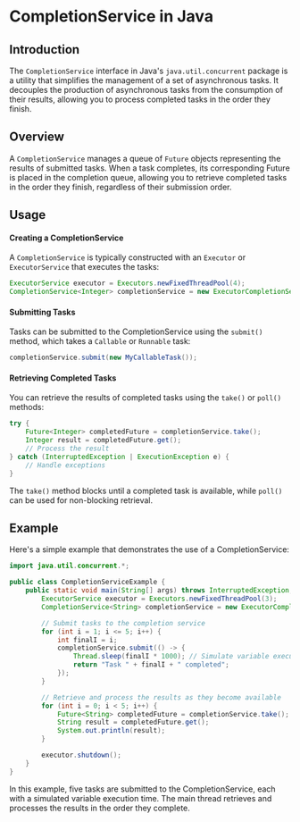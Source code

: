 # CompletionService in Java
## Introduction
The `CompletionService` interface in Java's `java.util.concurrent` package is a utility that simplifies the management of a set of asynchronous tasks. It decouples the production of asynchronous tasks from the consumption of their results, allowing you to process completed tasks in the order they finish.

## Overview
A `CompletionService` manages a queue of `Future` objects representing the results of submitted tasks. When a task completes, its corresponding Future is placed in the completion queue, allowing you to retrieve completed tasks in the order they finish, regardless of their submission order.

## Usage
#### Creating a CompletionService
A `CompletionService` is typically constructed with an `Executor` or `ExecutorService` that executes the tasks:

```java
ExecutorService executor = Executors.newFixedThreadPool(4);
CompletionService<Integer> completionService = new ExecutorCompletionService<>(executor);
```

#### Submitting Tasks
Tasks can be submitted to the CompletionService using the `submit()` method, which takes a `Callable` or `Runnable` task:

```java
completionService.submit(new MyCallableTask());
```

#### Retrieving Completed Tasks
You can retrieve the results of completed tasks using the `take()` or `poll()` methods:

```java
try {
    Future<Integer> completedFuture = completionService.take();
    Integer result = completedFuture.get();
    // Process the result
} catch (InterruptedException | ExecutionException e) {
    // Handle exceptions
}
```

The `take()` method blocks until a completed task is available, while `poll()` can be used for non-blocking retrieval.

## Example
Here's a simple example that demonstrates the use of a CompletionService:

```java
import java.util.concurrent.*;

public class CompletionServiceExample {
    public static void main(String[] args) throws InterruptedException, ExecutionException {
        ExecutorService executor = Executors.newFixedThreadPool(3);
        CompletionService<String> completionService = new ExecutorCompletionService<>(executor);

        // Submit tasks to the completion service
        for (int i = 1; i <= 5; i++) {
            int finalI = i;
            completionService.submit(() -> {
                Thread.sleep(finalI * 1000); // Simulate variable execution time
                return "Task " + finalI + " completed";
            });
        }

        // Retrieve and process the results as they become available
        for (int i = 0; i < 5; i++) {
            Future<String> completedFuture = completionService.take();
            String result = completedFuture.get();
            System.out.println(result);
        }

        executor.shutdown();
    }
}
```
In this example, five tasks are submitted to the CompletionService, each with a simulated variable execution time. The main thread retrieves and processes the results in the order they complete.